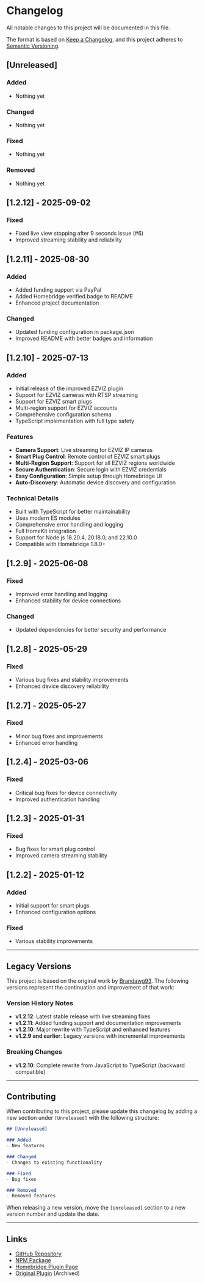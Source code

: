 # Changelog

All notable changes to this project will be documented in this file.

The format is based on [Keep a Changelog](https://keepachangelog.com/en/1.0.0/),
and this project adheres to [Semantic Versioning](https://semver.org/spec/v2.0.0.html).

## [Unreleased]

### Added
- Nothing yet

### Changed
- Nothing yet

### Fixed
- Nothing yet

### Removed
- Nothing yet

## [1.2.12] - 2025-09-02

### Fixed
- Fixed live view stopping after 9 seconds issue (#6)
- Improved streaming stability and reliability

## [1.2.11] - 2025-08-30

### Added
- Added funding support via PayPal
- Added Homebridge verified badge to README
- Enhanced project documentation

### Changed
- Updated funding configuration in package.json
- Improved README with better badges and information

## [1.2.10] - 2025-07-13

### Added
- Initial release of the improved EZVIZ plugin
- Support for EZVIZ cameras with RTSP streaming
- Support for EZVIZ smart plugs
- Multi-region support for EZVIZ accounts
- Comprehensive configuration schema
- TypeScript implementation with full type safety

### Features
- **Camera Support**: Live streaming for EZVIZ IP cameras
- **Smart Plug Control**: Remote control of EZVIZ smart plugs
- **Multi-Region Support**: Support for all EZVIZ regions worldwide
- **Secure Authentication**: Secure login with EZVIZ credentials
- **Easy Configuration**: Simple setup through Homebridge UI
- **Auto-Discovery**: Automatic device discovery and configuration

### Technical Details
- Built with TypeScript for better maintainability
- Uses modern ES modules
- Comprehensive error handling and logging
- Full HomeKit integration
- Support for Node.js 18.20.4, 20.18.0, and 22.10.0
- Compatible with Homebridge 1.8.0+

## [1.2.9] - 2025-06-08

### Fixed
- Improved error handling and logging
- Enhanced stability for device connections

### Changed
- Updated dependencies for better security and performance

## [1.2.8] - 2025-05-29

### Fixed
- Various bug fixes and stability improvements
- Enhanced device discovery reliability

## [1.2.7] - 2025-05-27

### Fixed
- Minor bug fixes and improvements
- Enhanced error handling

## [1.2.4] - 2025-03-06

### Fixed
- Critical bug fixes for device connectivity
- Improved authentication handling

## [1.2.3] - 2025-01-31

### Fixed
- Bug fixes for smart plug control
- Improved camera streaming stability

## [1.2.2] - 2025-01-12

### Added
- Initial support for smart plugs
- Enhanced configuration options

### Fixed
- Various stability improvements

---

## Legacy Versions

This project is based on the original work by [Brandawg93](https://github.com/Brandawg93/homebridge-ezviz). The following versions represent the continuation and improvement of that work:

### Version History Notes

- **v1.2.12**: Latest stable release with live streaming fixes
- **v1.2.11**: Added funding support and documentation improvements
- **v1.2.10**: Major rewrite with TypeScript and enhanced features
- **v1.2.9 and earlier**: Legacy versions with incremental improvements

### Breaking Changes

- **v1.2.10**: Complete rewrite from JavaScript to TypeScript (backward compatible)

---

## Contributing

When contributing to this project, please update this changelog by adding a new section under `[Unreleased]` with the following structure:

```markdown
## [Unreleased]

### Added
- New features

### Changed
- Changes to existing functionality

### Fixed
- Bug fixes

### Removed
- Removed features
```

When releasing a new version, move the `[Unreleased]` section to a new version number and update the date.

---

## Links

- [GitHub Repository](https://github.com/viguza/homebridge-ezviz)
- [NPM Package](https://www.npmjs.com/package/@viguza/homebridge-ezviz)
- [Homebridge Plugin Page](https://github.com/homebridge/homebridge/wiki/Verified-Plugins)
- [Original Plugin](https://github.com/Brandawg93/homebridge-ezviz) (Archived)
